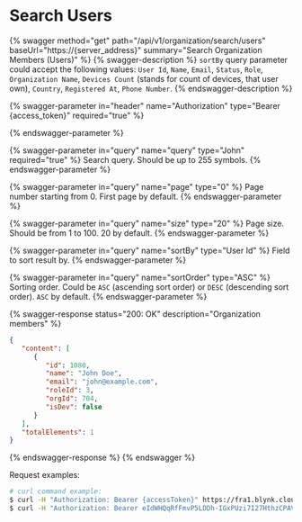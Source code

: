 # Search Users

{% swagger method="get" path="/api/v1/organization/search/users" baseUrl="https://{server_address}" summary="Search Organization Members (Users)" %}
{% swagger-description %}
`sortBy` query parameter could accept the following values: `User Id`, `Name`, `Email`, `Status`, `Role`, `Organization Name`, `Devices Count` (stands for count of devices, that user own), `Country`, `Registered At`, `Phone Number`.
{% endswagger-description %}

{% swagger-parameter in="header" name="Authorization" type="Bearer {access_token}" required="true" %}

{% endswagger-parameter %}

{% swagger-parameter in="query" name="query" type="John" required="true" %}
Search query. Should be up to 255 symbols.
{% endswagger-parameter %}

{% swagger-parameter in="query" name="page" type="0" %}
Page number starting from 0. First page by default.
{% endswagger-parameter %}

{% swagger-parameter in="query" name="size" type="20" %}
Page size. Should be from 1 to 100. 20 by default.
{% endswagger-parameter %}

{% swagger-parameter in="query" name="sortBy" type="User Id" %}
Field to sort result by.
{% endswagger-parameter %}

{% swagger-parameter in="query" name="sortOrder" type="ASC" %}
Sorting order. Could be `ASC` (ascending sort order) or `DESC` (descending sort order). `ASC` by default.
{% endswagger-parameter %}

{% swagger-response status="200: OK" description="Organization members" %}
```json
{
   "content": [
      {
         "id": 1080,
         "name": "John Doe",
         "email": "john@example.com",
         "roleId": 3,
         "orgId": 704,
         "isDev": false
      }
   ],
   "totalElements": 1
}
```
{% endswagger-response %}
{% endswagger %}

Request examples:

```bash
# curl command example:
$ curl -H "Authorization: Bearer {accessToken}" https://fra1.blynk.cloud/api/v1/organization/search/users?query=john
$ curl -H "Authorization: Bearer eIdWHQqRfFmvP5LDDh-IGxPUzi7I27HthzCPAVmS" https://fra1.blynk.cloud/api/v1/organization/search/users?query=john
```
